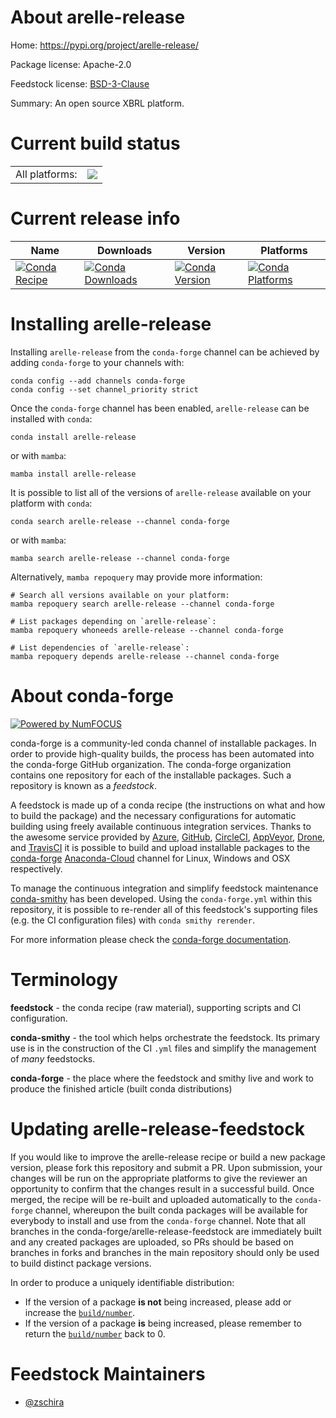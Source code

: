 About arelle-release
====================

Home: https://pypi.org/project/arelle-release/

Package license: Apache-2.0

Feedstock license: [BSD-3-Clause](https://github.com/conda-forge/arelle-release-feedstock/blob/main/LICENSE.txt)

Summary: An open source XBRL platform.

Current build status
====================


<table><tr><td>All platforms:</td>
    <td>
      <a href="https://dev.azure.com/conda-forge/feedstock-builds/_build/latest?definitionId=18310&branchName=main">
        <img src="https://dev.azure.com/conda-forge/feedstock-builds/_apis/build/status/arelle-release-feedstock?branchName=main">
      </a>
    </td>
  </tr>
</table>

Current release info
====================

| Name | Downloads | Version | Platforms |
| --- | --- | --- | --- |
| [![Conda Recipe](https://img.shields.io/badge/recipe-arelle--release-green.svg)](https://anaconda.org/conda-forge/arelle-release) | [![Conda Downloads](https://img.shields.io/conda/dn/conda-forge/arelle-release.svg)](https://anaconda.org/conda-forge/arelle-release) | [![Conda Version](https://img.shields.io/conda/vn/conda-forge/arelle-release.svg)](https://anaconda.org/conda-forge/arelle-release) | [![Conda Platforms](https://img.shields.io/conda/pn/conda-forge/arelle-release.svg)](https://anaconda.org/conda-forge/arelle-release) |

Installing arelle-release
=========================

Installing `arelle-release` from the `conda-forge` channel can be achieved by adding `conda-forge` to your channels with:

```
conda config --add channels conda-forge
conda config --set channel_priority strict
```

Once the `conda-forge` channel has been enabled, `arelle-release` can be installed with `conda`:

```
conda install arelle-release
```

or with `mamba`:

```
mamba install arelle-release
```

It is possible to list all of the versions of `arelle-release` available on your platform with `conda`:

```
conda search arelle-release --channel conda-forge
```

or with `mamba`:

```
mamba search arelle-release --channel conda-forge
```

Alternatively, `mamba repoquery` may provide more information:

```
# Search all versions available on your platform:
mamba repoquery search arelle-release --channel conda-forge

# List packages depending on `arelle-release`:
mamba repoquery whoneeds arelle-release --channel conda-forge

# List dependencies of `arelle-release`:
mamba repoquery depends arelle-release --channel conda-forge
```


About conda-forge
=================

[![Powered by
NumFOCUS](https://img.shields.io/badge/powered%20by-NumFOCUS-orange.svg?style=flat&colorA=E1523D&colorB=007D8A)](https://numfocus.org)

conda-forge is a community-led conda channel of installable packages.
In order to provide high-quality builds, the process has been automated into the
conda-forge GitHub organization. The conda-forge organization contains one repository
for each of the installable packages. Such a repository is known as a *feedstock*.

A feedstock is made up of a conda recipe (the instructions on what and how to build
the package) and the necessary configurations for automatic building using freely
available continuous integration services. Thanks to the awesome service provided by
[Azure](https://azure.microsoft.com/en-us/services/devops/), [GitHub](https://github.com/),
[CircleCI](https://circleci.com/), [AppVeyor](https://www.appveyor.com/),
[Drone](https://cloud.drone.io/welcome), and [TravisCI](https://travis-ci.com/)
it is possible to build and upload installable packages to the
[conda-forge](https://anaconda.org/conda-forge) [Anaconda-Cloud](https://anaconda.org/)
channel for Linux, Windows and OSX respectively.

To manage the continuous integration and simplify feedstock maintenance
[conda-smithy](https://github.com/conda-forge/conda-smithy) has been developed.
Using the ``conda-forge.yml`` within this repository, it is possible to re-render all of
this feedstock's supporting files (e.g. the CI configuration files) with ``conda smithy rerender``.

For more information please check the [conda-forge documentation](https://conda-forge.org/docs/).

Terminology
===========

**feedstock** - the conda recipe (raw material), supporting scripts and CI configuration.

**conda-smithy** - the tool which helps orchestrate the feedstock.
                   Its primary use is in the construction of the CI ``.yml`` files
                   and simplify the management of *many* feedstocks.

**conda-forge** - the place where the feedstock and smithy live and work to
                  produce the finished article (built conda distributions)


Updating arelle-release-feedstock
=================================

If you would like to improve the arelle-release recipe or build a new
package version, please fork this repository and submit a PR. Upon submission,
your changes will be run on the appropriate platforms to give the reviewer an
opportunity to confirm that the changes result in a successful build. Once
merged, the recipe will be re-built and uploaded automatically to the
`conda-forge` channel, whereupon the built conda packages will be available for
everybody to install and use from the `conda-forge` channel.
Note that all branches in the conda-forge/arelle-release-feedstock are
immediately built and any created packages are uploaded, so PRs should be based
on branches in forks and branches in the main repository should only be used to
build distinct package versions.

In order to produce a uniquely identifiable distribution:
 * If the version of a package **is not** being increased, please add or increase
   the [``build/number``](https://docs.conda.io/projects/conda-build/en/latest/resources/define-metadata.html#build-number-and-string).
 * If the version of a package **is** being increased, please remember to return
   the [``build/number``](https://docs.conda.io/projects/conda-build/en/latest/resources/define-metadata.html#build-number-and-string)
   back to 0.

Feedstock Maintainers
=====================

* [@zschira](https://github.com/zschira/)

